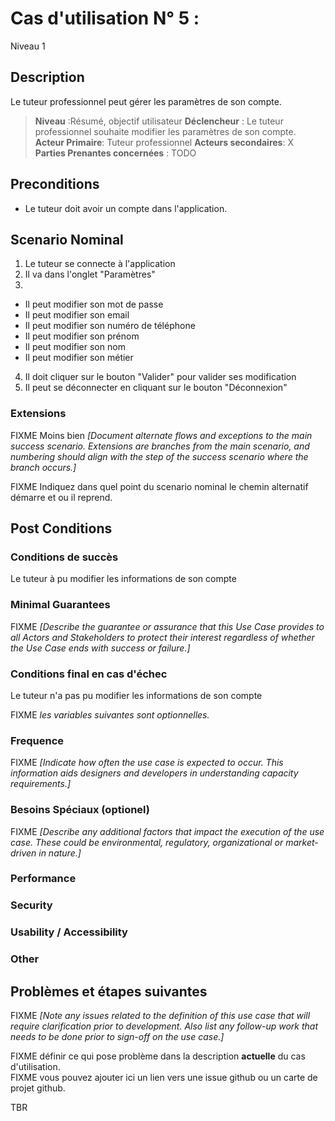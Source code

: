 # Cas d'utilisation N° 5 :  

Niveau 1

##	Description

Le tuteur professionnel peut gérer les paramètres de son compte.

> **Niveau** :Résumé, objectif utilisateur
> **Déclencheur** : Le tuteur professionnel souhaite modifier les paramètres de son compte.
> **Acteur Primaire**: Tuteur professionnel 
> **Acteurs secondaires**: X
> **Parties Prenantes concernées** : TODO   
 
 
## Preconditions

- Le tuteur doit avoir un compte dans l'application.

## Scenario Nominal

1.	Le tuteur se connecte à l'application
2. Il va dans l'onglet "Paramètres"
3.	
- Il peut modifier son mot de passe
- Il peut modifier son email
- Il peut modifier son numéro de téléphone
- Il peut modifier son prénom
- Il peut modifier son nom
- Il peut modifier son métier
4. Il doit cliquer sur le bouton "Valider" pour valider ses modification
5. Il peut se déconnecter en cliquant sur le bouton "Déconnexion"


###	Extensions
FIXME Moins bien _[Document alternate flows and exceptions to the main success scenario. Extensions are branches from the main scenario, and numbering should align with the step of the success scenario where the branch occurs.]_

FIXME Indiquez dans quel point du scenario nominal le chemin alternatif démarre et ou il reprend.


## Post Conditions
### Conditions de succès 

Le tuteur à pu modifier les informations de son compte

### Minimal Guarantees
FIXME _[Describe the guarantee or assurance that this Use Case provides to all Actors and Stakeholders to protect their interest regardless of whether the Use Case ends with success or failure.]_

### Conditions final en cas d'échec

Le tuteur n'a pas pu modifier les informations de son compte

FIXME _les variables suivantes sont optionnelles._

### Frequence
FIXME _[Indicate how often the use case is expected to occur. This information aids designers and developers in understanding capacity requirements.]_   
### Besoins Spéciaux (optionel)  
FIXME _[Describe any additional factors that impact the execution of the use case. These could be environmental, regulatory, organizational or market-driven in nature.]_  
### Performance  
###	Security  
###	Usability / Accessibility  
###	Other  

##	Problèmes et étapes suivantes  
FIXME _[Note any issues related to the definition of this use case that will require clarification prior to development. Also list any follow-up work that needs to be done prior to sign-off on the use case.]_  

FIXME définir ce qui pose problème dans la description **actuelle** du cas d'utilisation.  
FIXME vous pouvez ajouter ici un lien vers une issue github ou un carte de projet github.

TBR
